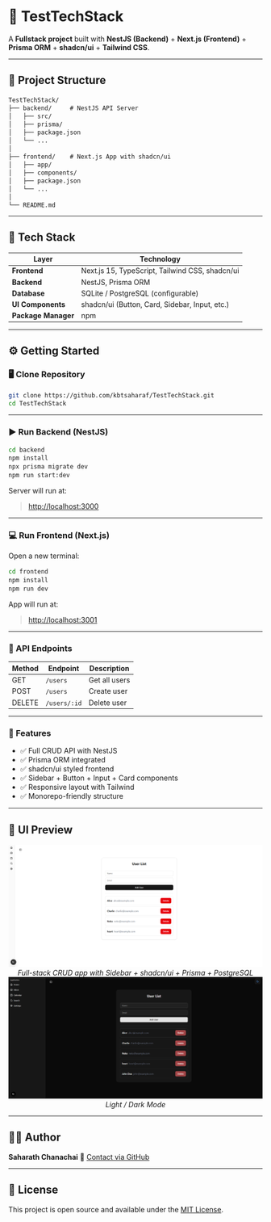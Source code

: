 # 🚀 TestTechStack

A **Fullstack project** built with **NestJS (Backend)** + **Next.js (Frontend)** + **Prisma ORM** + **shadcn/ui** + **Tailwind CSS**.

---

## 📂 Project Structure

```
TestTechStack/
├── backend/     # NestJS API Server
│   ├── src/
│   ├── prisma/
│   ├── package.json
│   └── ...
│
├── frontend/    # Next.js App with shadcn/ui
│   ├── app/
│   ├── components/
│   ├── package.json
│   └── ...
│
└── README.md
````

---

## 🧠 Tech Stack

| Layer | Technology |
|-------|-------------|
| **Frontend** | Next.js 15, TypeScript, Tailwind CSS, shadcn/ui |
| **Backend** | NestJS, Prisma ORM |
| **Database** | SQLite / PostgreSQL (configurable) |
| **UI Components** | shadcn/ui (Button, Card, Sidebar, Input, etc.) |
| **Package Manager** | npm |

---

## ⚙️ Getting Started

### 🖥️ Clone Repository
```bash
git clone https://github.com/kbtsaharaf/TestTechStack.git
cd TestTechStack
````

---

### ▶️ Run Backend (NestJS)

```bash
cd backend
npm install
npx prisma migrate dev
npm run start:dev
```

Server will run at:

> [http://localhost:3000](http://localhost:3000)

---

### 💻 Run Frontend (Next.js)

Open a new terminal:

```bash
cd frontend
npm install
npm run dev
```

App will run at:

> [http://localhost:3001](http://localhost:3001)

---

### 🔗 API Endpoints

| Method | Endpoint     | Description   |
| ------ | ------------ | ------------- |
| GET    | `/users`     | Get all users |
| POST   | `/users`     | Create user   |
| DELETE | `/users/:id` | Delete user   |

---

### 🧩 Features

* ✅ Full CRUD API with NestJS
* ✅ Prisma ORM integrated
* ✅ shadcn/ui styled frontend
* ✅ Sidebar + Button + Input + Card components
* ✅ Responsive layout with Tailwind
* ✅ Monorepo-friendly structure

---

## 🧱 UI Preview

<p align="center">
  <img src="https://github.com/kbtsaharat/TestTechStack/blob/main/Screenshot%202025-10-20%20172112.png?raw=true" alt="App Screenshot" width="800"/>
  <br/>
  <em>Full-stack CRUD app with Sidebar + shadcn/ui + Prisma + PostgreSQL</em>
  <img src="https://github.com/kbtsaharat/TestTechStack/blob/main/Screenshot%202025-10-21%20133902.png?raw=true" alt="App Screenshot" width="800"/>
  <br/>
  <em>Light / Dark Mode</em>
</p>

---

## 🧑‍💻 Author

**Saharath Chanachai**
📧 [Contact via GitHub](https://github.com/kbtsaharat)

---

## 📄 License

This project is open source and available under the [MIT License](LICENSE).